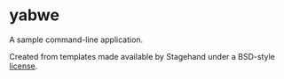 # yabwe

A sample command-line application.

Created from templates made available by Stagehand under a BSD-style
[license](https://github.com/dart-lang/stagehand/blob/master/LICENSE).
